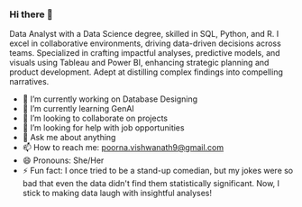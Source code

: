 ### Hi there 👋
Data Analyst with a Data Science degree, skilled in SQL, Python, and R. I excel in collaborative environments, driving data-driven decisions across teams. Specialized in crafting impactful analyses, predictive models, and visuals using Tableau and Power BI, enhancing strategic planning and product development. Adept at distilling complex findings into compelling narratives.
- 🔭 I’m currently working on Database Designing
- 🌱 I’m currently learning GenAI
- 👯 I’m looking to collaborate on projects
- 🤔 I’m looking for help with job opportunities
- 💬 Ask me about anything
- 📫 How to reach me: poorna.vishwanath9@gmail.com
- 😄 Pronouns: She/Her
- ⚡ Fun fact: I once tried to be a stand-up comedian, but my jokes were so bad that even the data didn't find them statistically significant. Now, I stick to making data laugh with insightful analyses!
<!--
**poornavishwanath/poornavishwanath** is a ✨ _special_ ✨ repository because its `README.md` (this file) appears on your GitHub profile.

Here are some ideas to get you started:

- 🔭 I’m currently working on Database Designing
- 🌱 I’m currently learning GenAI
- 👯 I’m looking to collaborate on projects
- 🤔 I’m looking for help with job opportunities
- 💬 Ask me about anything
- 📫 How to reach me: poorna.vishwanath9@gmail.com
- 😄 Pronouns: She/Her
- ⚡ Fun fact: I once tried to be a stand-up comedian, but my jokes were so bad that even the data didn't find them statistically significant. Now, I stick to making data laugh with insightful analyses!
-->
